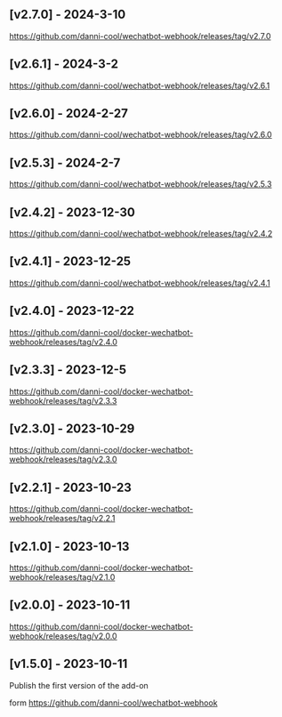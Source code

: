 ## [v2.7.0] - 2024-3-10

https://github.com/danni-cool/wechatbot-webhook/releases/tag/v2.7.0

## [v2.6.1] - 2024-3-2

https://github.com/danni-cool/wechatbot-webhook/releases/tag/v2.6.1

## [v2.6.0] - 2024-2-27

https://github.com/danni-cool/wechatbot-webhook/releases/tag/v2.6.0

## [v2.5.3] - 2024-2-7

https://github.com/danni-cool/wechatbot-webhook/releases/tag/v2.5.3

## [v2.4.2] - 2023-12-30

https://github.com/danni-cool/wechatbot-webhook/releases/tag/v2.4.2

## [v2.4.1] - 2023-12-25

https://github.com/danni-cool/wechatbot-webhook/releases/tag/v2.4.1

## [v2.4.0] - 2023-12-22

https://github.com/danni-cool/docker-wechatbot-webhook/releases/tag/v2.4.0

## [v2.3.3] - 2023-12-5

https://github.com/danni-cool/docker-wechatbot-webhook/releases/tag/v2.3.3

## [v2.3.0] - 2023-10-29

https://github.com/danni-cool/docker-wechatbot-webhook/releases/tag/v2.3.0

## [v2.2.1] - 2023-10-23

https://github.com/danni-cool/docker-wechatbot-webhook/releases/tag/v2.2.1

## [v2.1.0] - 2023-10-13

https://github.com/danni-cool/docker-wechatbot-webhook/releases/tag/v2.1.0

## [v2.0.0] - 2023-10-11

https://github.com/danni-cool/docker-wechatbot-webhook/releases/tag/v2.0.0

## [v1.5.0] - 2023-10-11

Publish the first version of the add-on

form https://github.com/danni-cool/wechatbot-webhook
